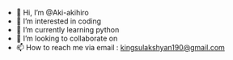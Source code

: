- 👋 Hi, I’m @Aki-akihiro
- 👀 I’m interested in coding
- 🌱 I’m currently learning python
- 💞️ I’m looking to collaborate on 
- 📫 How to reach me via email : kingsulakshyan190@gmail.com

<!---
Aki-akihiro/Aki-akihiro is a ✨ special ✨ repository because its `README.md` (this file) appears on your GitHub profile.
You can click the Preview link to take a look at your changes.
--->
